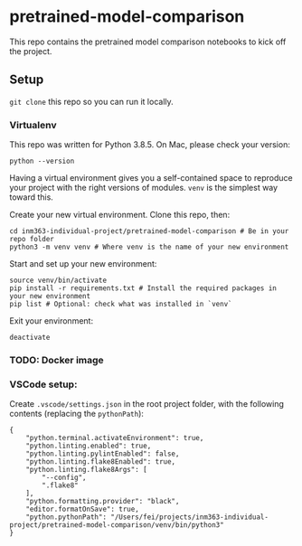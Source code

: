 # pretrained-model-comparison

This repo contains the pretrained model comparison notebooks to kick off the project.

## Setup

`git clone` this repo so you can run it locally.

### Virtualenv

This repo was written for Python 3.8.5. On Mac, please check your version:

```
python --version
```

Having a virtual environment gives you a self-contained space to reproduce your project with the right versions of modules. `venv` is the simplest way toward this.

Create your new virtual environment. Clone this repo, then:
```
cd inm363-individual-project/pretrained-model-comparison # Be in your repo folder
python3 -m venv venv # Where venv is the name of your new environment
```

Start and set up your new environment:
```
source venv/bin/activate
pip install -r requirements.txt # Install the required packages in your new environment
pip list # Optional: check what was installed in `venv`
```

Exit your environment:
```
deactivate
```

### TODO: Docker image

### VSCode setup:

Create `.vscode/settings.json` in the root project folder, with the following contents (replacing the `pythonPath`):
```
{
    "python.terminal.activateEnvironment": true,
    "python.linting.enabled": true,
    "python.linting.pylintEnabled": false,
    "python.linting.flake8Enabled": true,
    "python.linting.flake8Args": [
        "--config",
        ".flake8"
    ],
    "python.formatting.provider": "black",
    "editor.formatOnSave": true,
    "python.pythonPath": "/Users/fei/projects/inm363-individual-project/pretrained-model-comparison/venv/bin/python3"
}
```
